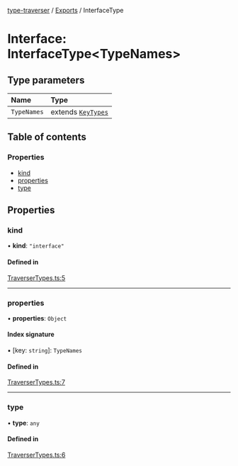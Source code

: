 [type-traverser](../README.md) / [Exports](../modules.md) / InterfaceType

# Interface: InterfaceType<TypeNames\>

## Type parameters

| Name | Type |
| :------ | :------ |
| `TypeNames` | extends [`KeyTypes`](../modules.md#keytypes) |

## Table of contents

### Properties

- [kind](InterfaceType.md#kind)
- [properties](InterfaceType.md#properties)
- [type](InterfaceType.md#type)

## Properties

### kind

• **kind**: ``"interface"``

#### Defined in

[TraverserTypes.ts:5](https://github.com/o-development/type-traverser/blob/c9fa11c/lib/TraverserTypes.ts#L5)

___

### properties

• **properties**: `Object`

#### Index signature

▪ [key: `string`]: `TypeNames`

#### Defined in

[TraverserTypes.ts:7](https://github.com/o-development/type-traverser/blob/c9fa11c/lib/TraverserTypes.ts#L7)

___

### type

• **type**: `any`

#### Defined in

[TraverserTypes.ts:6](https://github.com/o-development/type-traverser/blob/c9fa11c/lib/TraverserTypes.ts#L6)
